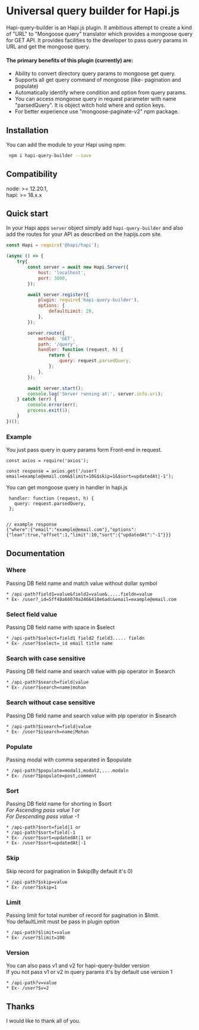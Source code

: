 # Universal query builder for Hapi.js
Hapi-query-builder is an Hapi.js  plugin. It ambitious attempt to create a kind of "URL" to "Mongoose query" translator which provides a mongoose query for GET API. It provides facilities to the developer to pass query params in URL and get the mongoose query. 

#### The primary benefits of this plugin (currently) are:    
 * Ability to convert directory query params to mongoose get query.
 * Supports all get query command of mongoose (like- pagination and populate)
 * Automatically identify where condition and option from query params.
 * You can access mongoose query in request parameter with name "parsedQuery". It is object witch hold where and option keys.
 * For better experience use "mongoose-paginate-v2" npm package.


## Installation

You can add the module to your Hapi using npm:

```bash
 npm i hapi-query-builder --save
```

## Compatibility
node: >= 12.20.1,  
hapi: >= 18.x.x


## Quick start

In your Hapi apps `server` object simply add `hapi-query-builder` and also add the routes for your API as described on the hapijs.com site.

```Javascript
const Hapi = require('@hapi/hapi');

(async () => {
    try{
        const server = await new Hapi.Server({
            host: 'localhost',
            port: 3000,
        });

        await server.register({
            plugin: require('hapi-query-builder'),
            options: {
                defaultLimit: 20,
            },
        });

        server.route({
            method: 'GET',
            path: '/query',
            handler: function (request, h) {
                return {
                    query: request.parsedQuery,
                };
            },
        });

        await server.start();
        console.log('Server running at:', server.info.uri);
    } catch (err) {
        console.error(err);
        process.exit(1);
    }
})();
```

### Example 
You just pass query in query params form Front-end in request.

```
const axios = require('axios');

const response = axios.get('/user?email=example@email.com&$limit=10&$skip=1&$sort=updatedAt|-1');
```
You can get mongoose query in handler in hapi.js
```
 handler: function (request, h) {
   query: request.parsedQuery,          
 };


// example response
{"where":{"email":"example@email.com"},"options":{"lean":true,"offset":1,"limit":10,"sort":{"updatedAt":"-1"}}}

```

## Documentation
### Where    
Passing DB field name and match value without dollar symbol   
```     
* /api-path?field1=value&field2=value&.....fieldn=value   
* Ex- /user?_id=5ff48a66070a2466418e6adc&email=example@email.com 

``` 

### Select field value
Passing DB field name with space in $select    
```    
* /api-path?$select=field1 field2 field3..... fieldn        
* Ex- /user?$select=_id email title name        
````   

### Search with case sensitive    
Passing DB field name and search value with pip operator in $search     
```
* /api-path?$search=field|value
* Ex- /user?$search=name|mohan
```

### Search without case sensitive
Passing DB field name and search value with pip operator in $isearch 
```
* /api-path?$isearch=field|value
* Ex- /user?$isearch=name|Mohan
```

### Populate
Passing modal with comma separated in $populate    
```
* /api-path?$populate=modal1,modal2,....modaln
* Ex- /user?$populate=post,comment
```

### Sort
Passing DB field name for shorting in $sort     
_For Ascending pass value 1 or_             
_For Descending pass value -1_     
```   
* /api-path?$sort=field|1 or    
* /api-path?$sort=field|-1    
* Ex- /user?$sort=updatedAt|1 or    
* Ex- /user?$sort=updatedAt|-1    
```   

### Skip
Skip record for pagination in $skip(By default it's 0)   
```
* /api-path?$skip=value
* Ex- /user?$skip=1
```

### Limit
Passing limit for total number of record for pagination in $limit.                            
You defaultLimit must be pass in plugin option                    
```
* /api-path?$limit=value
* Ex- /user?$limit=100
```

### Version
You can also pass v1 and v2 for hapi-query-bulder version                               
If you not pass v1 or v2 in query params it's by default use version 1                             
```
* /api-path?v=value
* Ex- /user?$v=2
```

## Thanks

I would like to thank all of you.

